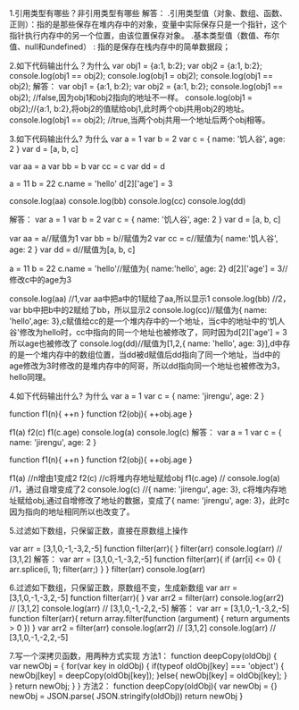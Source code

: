 1.引用类型有哪些？非引用类型有哪些
解答： 
.引用类型值（对象、数组、函数、正则）：指的是那些保存在堆内存中的对象，变量中实际保存只是一个指针，这个指针执行内存中的另一个位置，由该位置保存对象。
.基本类型值（数值、布尔值、null和undefined） : 指的是保存在栈内存中的简单数据段；


2.如下代码输出什么？为什么
var obj1 = {a:1, b:2};
var obj2 = {a:1, b:2};
console.log(obj1 == obj2);
console.log(obj1 = obj2);
console.log(obj1 == obj2);
解答：
var obj1 = {a:1, b:2};
var obj2 = {a:1, b:2};
console.log(obj1 == obj2); //false,因为obj1和obj2指向的地址不一样。
console.log(obj1 = obj2);//{a:1, b:2},将obj2的值赋给obj1,此时两个obj共用obj2的地址。
console.log(obj1 == obj2); //true,当两个obj共用一个地址后两个obj相等。

3.如下代码输出什么? 为什么
var a = 1
var b = 2
var c = { name: '饥人谷', age: 2 }
var d = [a, b, c]

var aa = a
var bb = b
var cc = c
var dd = d

a = 11
b = 22
c.name = 'hello'
d[2]['age'] = 3

console.log(aa) 
console.log(bb) 
console.log(cc)
console.log(dd)

解答：
var a = 1
var b = 2
var c = { name: '饥人谷', age: 2 }
var d = [a, b, c]

var aa = a//赋值为1
var bb = b//赋值为2
var cc = c//赋值为{ name:'饥人谷', age: 2 }
var dd = d//赋值为[a, b, c]

a = 11
b = 22
c.name = 'hello'//赋值为{ name:'hello', age: 2}
d[2]['age'] = 3//修改c中的age为3

console.log(aa) //1,var aa中把a中的1赋给了aa,所以显示1
console.log(bb) //2，var bb中把b中的2赋给了bb，所以显示2
console.log(cc)//赋值为{ name: 'hello',age: 3},c赋值给cc的是一个堆内存中的一个地址，当c中的地址中的'饥人谷'修改为hello时，cc中指向的同一个地址也被修改了，同时因为d[2]['age'] = 3所以age也被修改了
console.log(dd)//赋值为[1,2,{ name: 'hello', age: 3}],d中存的是一个堆内存中的数组位置，当dd被d赋值后dd指向了同一个地址，当d中的age修改为3时修改的是堆内存中的阿哥，所以dd指向同一个地址也被修改为3，hello同理。

4.如下代码输出什么? 为什么
var a = 1
var c = { name: 'jirengu', age: 2 }

function f1(n){
  ++n
}
function f2(obj){
  ++obj.age
}

f1(a) 
f2(c) 
f1(c.age) 
console.log(a) 
console.log(c)
解答：
var a = 1
var c = { name: 'jirengu', age: 2 }

function f1(n){
  ++n
}
function f2(obj){
  ++obj.age
}

f1(a) //n增由1变成2
f2(c) //c将堆内存地址赋给obj
f1(c.age)  //
console.log(a) //1，通过自增变成了2
console.log(c) //{ name: 'jirengu', age: 3}, c将堆内存地址赋给obj,通过自增修改了地址的数据，变成了{ name: 'jirengu', age: 3}，此时c因为指向的地址相同所以也改变了。

5.过滤如下数组，只保留正数，直接在原数组上操作

var arr = [3,1,0,-1,-3,2,-5]
function filter(arr){
}
filter(arr)
console.log(arr) // [3,1,2]
解答：
var arr = [3,1,0,-1,-3,2,-5]
function filter(arr){
  if (arr[i] <= 0) {
    arr.splice(i, 1);
    filter(arr;)
  }
}
filter(arr)
console.log(arr)

6.过滤如下数组，只保留正数，原数组不变，生成新数组
var arr = [3,1,0,-1,-3,2,-5]
function filter(arr){
}
var arr2 = filter(arr)
console.log(arr2) // [3,1,2]
console.log(arr)  // [3,1,0,-1,-2,2,-5]
解答：
var arr = [3,1,0,-1,-3,2,-5]
function filter(arr){
  return array.filter(function (argument) {
    return arguments > 0
  })
}
var arr2 = filter(arr)
console.log(arr2) // [3,1,2]
console.log(arr)  // [3,1,0,-1,-2,2,-5]

7.写一个深拷贝函数，用两种方式实现
方法1：
function deepCopy(oldObj) {
  var newObj = {
    for(var key in oldObj) {
      if(typeof oldObj[key] === 'object') {
        newObj[key] = deepCopy(oldObj[key]);
      }else{
        newObj[key] = oldObj[key];
      }
    }
    return newObj;
  }
}
方法2：
function deepCopy(oldObj){
  var newObj = {}
  newObj = JSON.parse( JSON.stringify(oldObj))
  return newObj
}